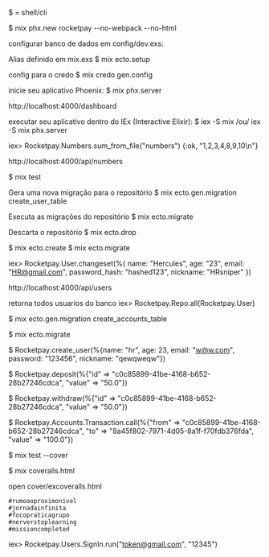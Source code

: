 $ = shell/cli

$ mix phx.new rocketpay --no-webpack --no-html

configurar banco de dados em config/dev.exs:
<!-- $ mix ecto.create -->
Alias definido em mix.exs
$ mix ecto.setup

config para o credo
$ mix credo gen.config

inicie seu aplicativo Phoenix:
$ mix phx.server

http://localhost:4000/dashboard

executar seu aplicativo dentro do IEx (Interactive Elixir):
$ iex -S mix /ou/ iex -S mix phx.server

iex> Rocketpay.Numbers.sum_from_file("numbers")
{:ok, "1,2,3,4,8,9,10\n"}

http://localhost:4000/api/numbers

$ mix test

Gera uma nova migração para o repositório
$ mix ecto.gen.migration create_user_table

Executa as migrações do repositório
$ mix ecto.migrate

Descarta o repositório
$ mix ecto.drop

$ mix ecto.create
$ mix ecto.migrate

iex> Rocketpay.User.changeset(%{ name: "Hercules", age: "23", email: "HR@gmail.com", password_hash: "hashed123", nickname: "HRsniper" })
<!-- #Ecto.Changeset<
  action: nil,
  changes: %{
    age: 23,
    email: "HR@gmail.com",
    name: "Hercules",
    nickname: "HRsniper",
    password_hash: "hashed123"
  },
  errors: [],
  data: #Rocketpay.User<>,
  valid?: true
> -->

http://localhost:4000/api/users

retorna todos usuarios do banco
iex> Rocketpay.Repo.all(Rocketpay.User)

$ mix ecto.gen.migration create_accounts_table

$ mix ecto.migrate

$ Rocketpay.create_user(%{name: "hr", age: 23, email: "w@w.com", password: "123456", nickname: "qewqweqw"})

$  Rocketpay.deposit(%{"id" => "c0c85899-41be-4168-b652-28b27246cdca", "value" => "50.0"})

$ Rocketpay.withdraw(%{"id" => "c0c85899-41be-4168-b652-28b27246cdca", "value" => "50.0"})

$ Rocketpay.Accounts.Transaction.call(%{"from" => "c0c85899-41be-4168-b652-28b27246cdca", "to" => "8a45f802-7971-4d05-8a1f-f70fdb376fda", "value" => "100.0"})

$ mix test --cover

$ mix coveralls.html

open cover/excoveralls.html

```
#rumoaoproximonivel
#jornadainfinita
#focopraticagrupo
#nerverstoplearning
#missioncompleted
```
iex> Rocketpay.Users.SignIn.run("token@gmail.com", "12345")
